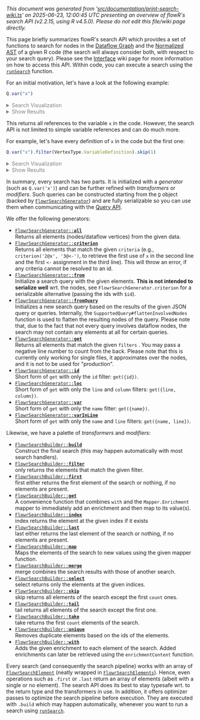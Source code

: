 _This document was generated from '[src/documentation/print-search-wiki.ts](https://github.com/flowr-analysis/flowr/tree/main//src/documentation/print-search-wiki.ts)' on 2025-06-23, 12:00:45 UTC presenting an overview of flowR's search API (v2.2.15, using R v4.5.0). Please do not edit this file/wiki page directly._

This page briefly summarizes flowR's search API which provides a set of functions to search for nodes in the [Dataflow Graph](https://github.com/flowr-analysis/flowr/wiki/Dataflow%20Graph) and the 
[Normalized AST](https://github.com/flowr-analysis/flowr/wiki/Normalized%20AST) of a given R code (the search will always consider both, with respect to your search query).
Please see the [Interface](https://github.com/flowr-analysis/flowr/wiki/Interface) wiki page for more information on how to access this API.
Within code, you can execute a search using the <a href="https://github.com/flowr-analysis/flowr/tree/main//src/search/flowr-search-executor.ts#L19"><code><span title="Run a search with the given search query and data.">runSearch</span></code></a> function.

For an initial motivation, let's have a look at the following example:




```ts
Q.var("x")
```


<details style="color:gray"> <summary>Search Visualization</summary>


```mermaid
flowchart LR
0("<b>get</b>(filter: #123;#34;name#34;#58;#34;x#34;#125;)<br/>_generator_")
```


In the code:


```r
x <- x * x
```


<details style="color:gray"> <summary>JSON Representation</summary>


```json
{
  "generator": {
    "type": "generator",
    "name": "get",
    "args": {
      "filter": {
        "name": "x"
      }
    }
  },
  "search": []
}
```


</details>

</details>


 <details> <summary style="color:gray">Show Results</summary>

The query returns the following vetices (all references to `x` in the code):
<b>0 ('x')</b> at L1.1, <b>1 ('x')</b> at L1.6, <b>2 ('x')</b> at L1.10

The search required _14.8 ms_ (including parsing and normalization and the query) within the generation environment.	

The returned results are highlighted thick and blue within the dataflow graph:





```mermaid
flowchart LR
    1(["`#91;RSymbol#93; x
      (1)
      *1.6*`"])
    2(["`#91;RSymbol#93; x
      (2)
      *1.10*`"])
    3[["`#91;RBinaryOp#93; #42;
      (3)
      *1.6-10*
    (1, 2)`"]]
    built-in:_["`Built-In:
#42;`"]
    style built-in:_ stroke:gray,fill:lightgray,stroke-width:2px,opacity:.8;
    0["`#91;RSymbol#93; x
      (0)
      *1.1*`"]
    4[["`#91;RBinaryOp#93; #60;#45;
      (4)
      *1.1-10*
    (0, 3)`"]]
    built-in:_-["`Built-In:
#60;#45;`"]
    style built-in:_- stroke:gray,fill:lightgray,stroke-width:2px,opacity:.8;
    3 -->|"reads, argument"| 1
    3 -->|"reads, argument"| 2
    3 -.->|"reads, calls"| built-in:_
    linkStyle 2 stroke:gray;
    0 -->|"defined-by"| 3
    0 -->|"defined-by"| 4
    4 -->|"argument"| 3
    4 -->|"returns, argument"| 0
    4 -.->|"reads, calls"| built-in:_-
    linkStyle 7 stroke:gray;
```

	
(The analysis required _2.8 ms_ (including parse and normalize, using the [r-shell](https://github.com/flowr-analysis/flowr/wiki/Engines) engine) within the generation environment.)




</details>

	

This returns all references to the variable `x` in the code.
However, the search API is not limited to simple variable references and can do much more.

For example, let's have every definition of `x` in the code but the first one:




```ts
Q.var("x").filter(VertexType.VariableDefinition).skip(1)
```


<details style="color:gray"> <summary>Search Visualization</summary>


```mermaid
flowchart LR
0("<b>get</b>(filter: #123;#34;name#34;#58;#34;x#34;#125;)<br/>_generator_") --> 1["<b>filter</b>(filter: #34;variable#45;definition#34;)<br/>_transformer_"] --> 2["<b>skip</b>(count: 1)<br/>_transformer_"]
```


In the code:


```r
x <- x * x
print(x)
x <- y <- 3
print(x)
x <- 2
```


<details style="color:gray"> <summary>JSON Representation</summary>


```json
{
  "generator": {
    "type": "generator",
    "name": "get",
    "args": {
      "filter": {
        "name": "x"
      }
    }
  },
  "search": [
    {
      "type": "transformer",
      "name": "filter",
      "args": {
        "filter": "variable-definition"
      }
    },
    {
      "type": "transformer",
      "name": "skip",
      "args": {
        "count": 1
      }
    }
  ]
}
```


</details>

</details>


 <details> <summary style="color:gray">Show Results</summary>

The query returns the following vetices (all references to `x` in the code):
<b>9 ('x')</b> at L3.1, <b>18 ('x')</b> at L5.1

The search required _7.5 ms_ (including parsing and normalization and the query) within the generation environment.	

The returned results are highlighted thick and blue within the dataflow graph:





```mermaid
flowchart LR
    1(["`#91;RSymbol#93; x
      (1)
      *1.6*`"])
    2(["`#91;RSymbol#93; x
      (2)
      *1.10*`"])
    3[["`#91;RBinaryOp#93; #42;
      (3)
      *1.6-10*
    (1, 2)`"]]
    built-in:_["`Built-In:
#42;`"]
    style built-in:_ stroke:gray,fill:lightgray,stroke-width:2px,opacity:.8;
    0["`#91;RSymbol#93; x
      (0)
      *1.1*`"]
    4[["`#91;RBinaryOp#93; #60;#45;
      (4)
      *1.1-10*
    (0, 3)`"]]
    built-in:_-["`Built-In:
#60;#45;`"]
    style built-in:_- stroke:gray,fill:lightgray,stroke-width:2px,opacity:.8;
    6(["`#91;RSymbol#93; x
      (6)
      *2.7*`"])
    8[["`#91;RFunctionCall#93; print
      (8)
      *2.1-8*
    (6)`"]]
    built-in:print["`Built-In:
print`"]
    style built-in:print stroke:gray,fill:lightgray,stroke-width:2px,opacity:.8;
    11{{"`#91;RNumber#93; 3
      (11)
      *3.11*`"}}
    10["`#91;RSymbol#93; y
      (10)
      *3.6*`"]
    12[["`#91;RBinaryOp#93; #60;#45;
      (12)
      *3.6-11*
    (10, 11)`"]]
    9["`#91;RSymbol#93; x
      (9)
      *3.1*`"]
    13[["`#91;RBinaryOp#93; #60;#45;
      (13)
      *3.1-11*
    (9, 12)`"]]
    15(["`#91;RSymbol#93; x
      (15)
      *4.7*`"])
    17[["`#91;RFunctionCall#93; print
      (17)
      *4.1-8*
    (15)`"]]
    19{{"`#91;RNumber#93; 2
      (19)
      *5.6*`"}}
    18["`#91;RSymbol#93; x
      (18)
      *5.1*`"]
    20[["`#91;RBinaryOp#93; #60;#45;
      (20)
      *5.1-6*
    (18, 19)`"]]
    3 -->|"reads, argument"| 1
    3 -->|"reads, argument"| 2
    3 -.->|"reads, calls"| built-in:_
    linkStyle 2 stroke:gray;
    0 -->|"defined-by"| 3
    0 -->|"defined-by"| 4
    4 -->|"argument"| 3
    4 -->|"returns, argument"| 0
    4 -.->|"reads, calls"| built-in:_-
    linkStyle 7 stroke:gray;
    6 -->|"reads"| 0
    8 -->|"reads, returns, argument"| 6
    8 -.->|"reads, calls"| built-in:print
    linkStyle 10 stroke:gray;
    10 -->|"defined-by"| 11
    10 -->|"defined-by"| 12
    12 -->|"argument"| 11
    12 -->|"returns, argument"| 10
    12 -.->|"reads, calls"| built-in:_-
    linkStyle 15 stroke:gray;
    9 -->|"defined-by"| 12
    9 -->|"defined-by"| 13
    13 -->|"argument"| 12
    13 -->|"returns, argument"| 9
    13 -.->|"reads, calls"| built-in:_-
    linkStyle 20 stroke:gray;
    15 -->|"reads"| 9
    17 -->|"reads, returns, argument"| 15
    17 -.->|"reads, calls"| built-in:print
    linkStyle 23 stroke:gray;
    18 -->|"defined-by"| 19
    18 -->|"defined-by"| 20
    20 -->|"argument"| 19
    20 -->|"returns, argument"| 18
    20 -.->|"reads, calls"| built-in:_-
    linkStyle 28 stroke:gray;
```

	
(The analysis required _4.3 ms_ (including parse and normalize, using the [r-shell](https://github.com/flowr-analysis/flowr/wiki/Engines) engine) within the generation environment.)




</details>

	

In summary, every search has two parts. It is initialized with a _generator_ (such as `Q.var('x')`)
and can be further refined with _transformers_ or _modifiers_.
Such queries can be constructed starting from the <a href="https://github.com/flowr-analysis/flowr/tree/main//src/search/flowr-search-builder.ts#L108"><code><span title="This is the root object to use for creating searches. See the FlowrSearchGenerator for the available methods. After the query is generated, you can use what is provided by the FlowrSearchBuilder to further refine the search.">Q</span></code></a> object (backed by <a href="https://github.com/flowr-analysis/flowr/tree/main//src/search/flowr-search-builder.ts#L27"><code><span title="This object holds all the methods to generate search queries. For compatibility, please use the Q identifier object to access these methods.">FlowrSearchGenerator</span></code></a>) and
are fully serializable so you can use them when communicating with the [Query API](https://github.com/flowr-analysis/flowr/wiki/Query%20API).

We offer the following generators:

- <a href="https://github.com/flowr-analysis/flowr/tree/main//src/search/flowr-search-builder.ts#L47"><code><span title="Returns all elements (nodes/dataflow vertices) from the given data.">FlowrSearchGenerator::<b>all</b></span></code></a>\
Returns all elements (nodes/dataflow vertices) from the given data.
- <a href="https://github.com/flowr-analysis/flowr/tree/main//src/search/flowr-search-builder.ts#L67"><code><span title="Returns all elements that match the given criteria (e.g., criterion('2@x', '3@<-'), to retrieve the first use of x in the second line and the first <- assignment in the third line). This will throw an error, if any criteria cannot be resolved to an id.">FlowrSearchGenerator::<b>criterion</b></span></code></a>\
Returns all elements that match the given
<code>criteria</code>
(e.g., `criterion('2@x', '3@<-')`,
to retrieve the first use of `x` in the second line and the first `<-` assignment in the third line).
This will throw an error, if any criteria cannot be resolved to an id.
- <a href="https://github.com/flowr-analysis/flowr/tree/main//src/search/flowr-search-builder.ts#L33"><code><span title="Initialize a search query with the given elements. <b>This is not intended to serialize well</b> wrt. the nodes, see FlowrSearchGenerator.criterion for a serializable alternative (passing the ids with $id).">FlowrSearchGenerator::<b>from</b></span></code></a>\
Initialize a search query with the given elements.
<b>This is not intended to serialize well</b> wrt. the nodes,
see
<code>FlowrSearchGenerator.criterion</code>
for a serializable alternative (passing the ids with `$id`).
- <a href="https://github.com/flowr-analysis/flowr/tree/main//src/search/flowr-search-builder.ts#L41"><code><span title="Initializes a new search query based on the results of the given JSON query or queries. Internally, the SupportedQuery#flattenInvolvedNodes function is used to flatten the resulting nodes of the query. Please note that, due to the fact that not every query involves dataflow nodes, the search may not contain any elements at all for certain queries.">FlowrSearchGenerator::<b>fromQuery</b></span></code></a>\
Initializes a new search query based on the results of the given JSON query or queries.
Internally, the
<code>SupportedQuery#flattenInvolvedNodes</code>
function is used to flatten the resulting nodes of the query.
Please note that, due to the fact that not every query involves dataflow nodes, the search may not contain any elements at all for certain queries.
- <a href="https://github.com/flowr-analysis/flowr/tree/main//src/search/flowr-search-builder.ts#L55"><code><span title="Returns all elements that match the given filters . You may pass a negative line number to count from the back. Please note that this is currently only working for single files, it approximates over the nodes, and it is not to be used for 'production'.">FlowrSearchGenerator::<b>get</b></span></code></a>\
Returns all elements that match the given
<code>filters</code>
.
You may pass a negative line number to count from the back.
Please note that this is currently only working for single files, it approximates over the nodes, and it is not to be used for "production".
- <a href="https://github.com/flowr-analysis/flowr/tree/main//src/search/flowr-search-builder.ts#L97"><code><span title="Short form of get with only the id filter: get({id}).">FlowrSearchGenerator::<b>id</b></span></code></a>\
Short form of
<code>get</code>
with only the
<code>id</code>
filter:
`get({id})`.
- <a href="https://github.com/flowr-analysis/flowr/tree/main//src/search/flowr-search-builder.ts#L76"><code><span title="Short form of get with only the line and column filters: get({line, column}).">FlowrSearchGenerator::<b>loc</b></span></code></a>\
Short form of
<code>get</code>
with only the
<code>line</code>
and
<code>column</code>
filters:
`get({line, column})`.
- <a href="https://github.com/flowr-analysis/flowr/tree/main//src/search/flowr-search-builder.ts#L90"><code><span title="Short form of get with only the name filter: get({name}).">FlowrSearchGenerator::<b>var</b></span></code></a>\
Short form of
<code>get</code>
with only the
<code>name</code>
filter:
`get({name})`.
- <a href="https://github.com/flowr-analysis/flowr/tree/main//src/search/flowr-search-builder.ts#L83"><code><span title="Short form of get with only the name and line filters: get({name, line}).">FlowrSearchGenerator::<b>varInLine</b></span></code></a>\
Short form of
<code>get</code>
with only the
<code>name</code>
and
<code>line</code>
filters:
`get({name, line})`.

Likewise, we have a palette of _transformers_ and _modifiers_:

- <a href="https://github.com/flowr-analysis/flowr/tree/main//src/search/flowr-search-builder.ts#L267"><code><span title="Construct the final search (this may happen automatically with most search handlers).">FlowrSearchBuilder::<b>build</b></span></code></a>\
Construct the final search (this may happen automatically with most search handlers).
- <a href="https://github.com/flowr-analysis/flowr/tree/main//src/search/flowr-search-builder.ts#L155"><code><span title="only returns the elements that match the given filter.">FlowrSearchBuilder::<b>filter</b></span></code></a>\
only returns the elements that match the given filter.
- <a href="https://github.com/flowr-analysis/flowr/tree/main//src/search/flowr-search-builder.ts#L163"><code><span title="first either returns the first element of the search or nothing, if no elements are present.">FlowrSearchBuilder::<b>first</b></span></code></a>\
first either returns the first element of the search or nothing, if no elements are present.
- <a href="https://github.com/flowr-analysis/flowr/tree/main//src/search/flowr-search-builder.ts#L240"><code><span title="A convenience function that combines with and the Mapper.Enrichment mapper to immediately add an enrichment and then map to its value(s).">FlowrSearchBuilder::<b>get</b></span></code></a>\
A convenience function that combines
<code>with</code>
and the
<code>Mapper.Enrichment</code>
mapper to immediately add an enrichment and then map to its value(s).
- <a href="https://github.com/flowr-analysis/flowr/tree/main//src/search/flowr-search-builder.ts#L178"><code><span title="index returns the element at the given index if it exists">FlowrSearchBuilder::<b>index</b></span></code></a>\
index returns the element at the given index if it exists
- <a href="https://github.com/flowr-analysis/flowr/tree/main//src/search/flowr-search-builder.ts#L171"><code><span title="last either returns the last element of the search or nothing, if no elements are present.">FlowrSearchBuilder::<b>last</b></span></code></a>\
last either returns the last element of the search or nothing, if no elements are present.
- <a href="https://github.com/flowr-analysis/flowr/tree/main//src/search/flowr-search-builder.ts#L232"><code><span title="Maps the elements of the search to new values using the given mapper function.">FlowrSearchBuilder::<b>map</b></span></code></a>\
Maps the elements of the search to new values using the given mapper function.
- <a href="https://github.com/flowr-analysis/flowr/tree/main//src/search/flowr-search-builder.ts#L247"><code><span title="merge combines the search results with those of another search.">FlowrSearchBuilder::<b>merge</b></span></code></a>\
merge combines the search results with those of another search.
- <a href="https://github.com/flowr-analysis/flowr/tree/main//src/search/flowr-search-builder.ts#L213"><code><span title="select returns only the elements at the given indices.">FlowrSearchBuilder::<b>select</b></span></code></a>\
select returns only the elements at the given indices.
- <a href="https://github.com/flowr-analysis/flowr/tree/main//src/search/flowr-search-builder.ts#L204"><code><span title="skip returns all elements of the search except the first count ones.">FlowrSearchBuilder::<b>skip</b></span></code></a>\
skip returns all elements of the search except the first `count` ones.
- <a href="https://github.com/flowr-analysis/flowr/tree/main//src/search/flowr-search-builder.ts#L187"><code><span title="tail returns all elements of the search except the first one.">FlowrSearchBuilder::<b>tail</b></span></code></a>\
tail returns all elements of the search except the first one.
- <a href="https://github.com/flowr-analysis/flowr/tree/main//src/search/flowr-search-builder.ts#L195"><code><span title="take returns the first count elements of the search.">FlowrSearchBuilder::<b>take</b></span></code></a>\
take returns the first `count` elements of the search.
- <a href="https://github.com/flowr-analysis/flowr/tree/main//src/search/flowr-search-builder.ts#L257"><code><span title="Removes duplicate elements based on the ids of the elements.">FlowrSearchBuilder::<b>unique</b></span></code></a>\
Removes duplicate elements based on the ids of the elements.
- <a href="https://github.com/flowr-analysis/flowr/tree/main//src/search/flowr-search-builder.ts#L224"><code><span title="Adds the given enrichment to each element of the search. Added enrichments can later be retrieved using the enrichmentContent function.">FlowrSearchBuilder::<b>with</b></span></code></a>\
Adds the given enrichment to each element of the search.
Added enrichments can later be retrieved using the
<code>enrichmentContent</code>
function.

Every search (and consequently the search pipeline) works with an array of <a href="https://github.com/flowr-analysis/flowr/tree/main//src/search/flowr-search.ts#L14"><code><span title="Yes, for now we do technically not need a wrapper around the RNode, but this allows us to attach caches etc. just for the respective search.">FlowrSearchElement</span></code></a> (neatly wrapped in <a href="https://github.com/flowr-analysis/flowr/tree/main//src/search/flowr-search.ts#L72"><code><span title="Intentionally, we abstract away from an array to avoid the use of conventional typescript operations">FlowrSearchElements</span></code></a>).
Hence, even operations such as `.first` or `.last` return an array of elements (albeit with a single or no element).
The search API does its best to stay typesafe wrt. to the return type and the transformers in use. 
In addition, it offers optimizer passes to optimize the search pipeline before execution.
They are executed with `.build` which may happen automatically, whenever you want to run a search using <a href="https://github.com/flowr-analysis/flowr/tree/main//src/search/flowr-search-executor.ts#L19"><code><span title="Run a search with the given search query and data.">runSearch</span></code></a>.


